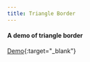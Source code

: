 ```yaml
---
title: Triangle Border
---
```


#### A demo of triangle border

[Demo](/demo/css-triangle-border.html){:target="_blank"}